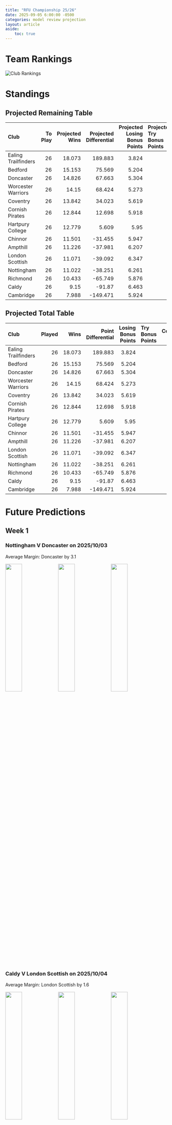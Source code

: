 ```yaml
---  
title: "RFU Championship 25/26"  
date: 2025-09-05 6:00:00 -0500  
categories: model review projection  
layout: article  
aside:  
    toc: true  
---
```

# Team Rankings


![Club Rankings](plots/rankings_RFU_Championship_2526.png)
# Standings

## Projected Remaining Table


| Club                |   To Play |   Projected Wins |   Projected Differential |   Projected Losing Bonus Points | Projected Try Bonus Points   |   Projected Competition Points |
|:--------------------|----------:|-----------------:|-------------------------:|--------------------------------:|:-----------------------------|-------------------------------:|
| Ealing Trailfinders |        26 |           18.073 |                  189.883 |                           3.824 |                              |                         77.92  |
| Bedford             |        26 |           15.153 |                   75.569 |                           5.204 |                              |                         68.216 |
| Doncaster           |        26 |           14.826 |                   67.663 |                           5.304 |                              |                         67.026 |
| Worcester Warriors  |        26 |           14.15  |                   68.424 |                           5.273 |                              |                         64.117 |
| Coventry            |        26 |           13.842 |                   34.023 |                           5.619 |                              |                         63.281 |
| Cornish Pirates     |        26 |           12.844 |                   12.698 |                           5.918 |                              |                         59.684 |
| Hartpury College    |        26 |           12.779 |                    5.609 |                           5.95  |                              |                         59.444 |
| Chinnor             |        26 |           11.501 |                  -31.455 |                           5.947 |                              |                         54.243 |
| Ampthill            |        26 |           11.226 |                  -37.981 |                           6.207 |                              |                         53.477 |
| London Scottish     |        26 |           11.071 |                  -39.092 |                           6.347 |                              |                         52.997 |
| Nottingham          |        26 |           11.022 |                  -38.251 |                           6.261 |                              |                         52.685 |
| Richmond            |        26 |           10.433 |                  -65.749 |                           5.876 |                              |                         49.902 |
| Caldy               |        26 |            9.15  |                  -91.87  |                           6.463 |                              |                         45.245 |
| Cambridge           |        26 |            7.988 |                 -149.471 |                           5.924 |                              |                         39.88  |



## Projected Total Table


| Club                |   Played |   Wins |   Point Differential |   Losing Bonus Points | Try Bonus Points   |   Competition Points |
|:--------------------|---------:|-------:|---------------------:|----------------------:|:-------------------|---------------------:|
| Ealing Trailfinders |       26 | 18.073 |              189.883 |                 3.824 |                    |               77.92  |
| Bedford             |       26 | 15.153 |               75.569 |                 5.204 |                    |               68.216 |
| Doncaster           |       26 | 14.826 |               67.663 |                 5.304 |                    |               67.026 |
| Worcester Warriors  |       26 | 14.15  |               68.424 |                 5.273 |                    |               64.117 |
| Coventry            |       26 | 13.842 |               34.023 |                 5.619 |                    |               63.281 |
| Cornish Pirates     |       26 | 12.844 |               12.698 |                 5.918 |                    |               59.684 |
| Hartpury College    |       26 | 12.779 |                5.609 |                 5.95  |                    |               59.444 |
| Chinnor             |       26 | 11.501 |              -31.455 |                 5.947 |                    |               54.243 |
| Ampthill            |       26 | 11.226 |              -37.981 |                 6.207 |                    |               53.477 |
| London Scottish     |       26 | 11.071 |              -39.092 |                 6.347 |                    |               52.997 |
| Nottingham          |       26 | 11.022 |              -38.251 |                 6.261 |                    |               52.685 |
| Richmond            |       26 | 10.433 |              -65.749 |                 5.876 |                    |               49.902 |
| Caldy               |       26 |  9.15  |              -91.87  |                 6.463 |                    |               45.245 |
| Cambridge           |       26 |  7.988 |             -149.471 |                 5.924 |                    |               39.88  |



# Future Predictions

## Week 1

### Nottingham V Doncaster on 2025/10/03


Average Margin: Doncaster by 3.1

<p float="left">
<img src="plots\2025-10-03-Nottingham_V_Doncaster_performances.png" width="32%" />
<img src="plots\2025-10-03-Nottingham_V_Doncaster_resultbar.png" width="32%" />
<img src="plots\2025-10-03-Nottingham_V_Doncaster_spreads.png" width="32%" />
</p>

### Caldy V London Scottish on 2025/10/04


Average Margin: London Scottish by 1.6

<p float="left">
<img src="plots\2025-10-04-Caldy_V_LondonScottish_performances.png" width="32%" />
<img src="plots\2025-10-04-Caldy_V_LondonScottish_resultbar.png" width="32%" />
<img src="plots\2025-10-04-Caldy_V_LondonScottish_spreads.png" width="32%" />
</p>

### Cambridge V Ampthill on 2025/10/04


Average Margin: Ampthill by 6.1

<p float="left">
<img src="plots\2025-10-04-Cambridge_V_Ampthill_performances.png" width="32%" />
<img src="plots\2025-10-04-Cambridge_V_Ampthill_resultbar.png" width="32%" />
<img src="plots\2025-10-04-Cambridge_V_Ampthill_spreads.png" width="32%" />
</p>

### Bedford V Ealing Trailfinders on 2025/10/04


Average Margin: Ealing Trailfinders by 3.1

<p float="left">
<img src="plots\2025-10-04-Bedford_V_EalingTrailfinders_performances.png" width="32%" />
<img src="plots\2025-10-04-Bedford_V_EalingTrailfinders_resultbar.png" width="32%" />
<img src="plots\2025-10-04-Bedford_V_EalingTrailfinders_spreads.png" width="32%" />
</p>

### Worcester Warriors V Coventry on 2025/10/04


Average Margin: Worcester Warriors by 9.2

<p float="left">
<img src="plots\2025-10-04-WorcesterWarriors_V_Coventry_performances.png" width="32%" />
<img src="plots\2025-10-04-WorcesterWarriors_V_Coventry_resultbar.png" width="32%" />
<img src="plots\2025-10-04-WorcesterWarriors_V_Coventry_spreads.png" width="32%" />
</p>

### Cornish Pirates V Hartpury College on 2025/10/04


Average Margin: Cornish Pirates by 3.2

<p float="left">
<img src="plots\2025-10-04-CornishPirates_V_HartpuryCollege_performances.png" width="32%" />
<img src="plots\2025-10-04-CornishPirates_V_HartpuryCollege_resultbar.png" width="32%" />
<img src="plots\2025-10-04-CornishPirates_V_HartpuryCollege_spreads.png" width="32%" />
</p>

### Richmond V Chinnor on 2025/10/04


Average Margin: Chinnor by 0.8

<p float="left">
<img src="plots\2025-10-04-Richmond_V_Chinnor_performances.png" width="32%" />
<img src="plots\2025-10-04-Richmond_V_Chinnor_resultbar.png" width="32%" />
<img src="plots\2025-10-04-Richmond_V_Chinnor_spreads.png" width="32%" />
</p>

## Week 2

### London Scottish V Nottingham on 2025/10/10


Average Margin: London Scottish by 2.3

<p float="left">
<img src="plots\2025-10-10-LondonScottish_V_Nottingham_performances.png" width="32%" />
<img src="plots\2025-10-10-LondonScottish_V_Nottingham_resultbar.png" width="32%" />
<img src="plots\2025-10-10-LondonScottish_V_Nottingham_spreads.png" width="32%" />
</p>

### Coventry V Bedford on 2025/10/11


Average Margin: Bedford by 0.1

<p float="left">
<img src="plots\2025-10-11-Coventry_V_Bedford_performances.png" width="32%" />
<img src="plots\2025-10-11-Coventry_V_Bedford_resultbar.png" width="32%" />
<img src="plots\2025-10-11-Coventry_V_Bedford_spreads.png" width="32%" />
</p>

### Caldy V Richmond on 2025/10/11


Average Margin: Caldy by 2.4

<p float="left">
<img src="plots\2025-10-11-Caldy_V_Richmond_performances.png" width="32%" />
<img src="plots\2025-10-11-Caldy_V_Richmond_resultbar.png" width="32%" />
<img src="plots\2025-10-11-Caldy_V_Richmond_spreads.png" width="32%" />
</p>

### Hartpury College V Worcester Warriors on 2025/10/11


Average Margin: Worcester Warriors by 4.8

<p float="left">
<img src="plots\2025-10-11-HartpuryCollege_V_WorcesterWarriors_performances.png" width="32%" />
<img src="plots\2025-10-11-HartpuryCollege_V_WorcesterWarriors_resultbar.png" width="32%" />
<img src="plots\2025-10-11-HartpuryCollege_V_WorcesterWarriors_spreads.png" width="32%" />
</p>

### Doncaster V Cambridge on 2025/10/11


Average Margin: Doncaster by 15.8

<p float="left">
<img src="plots\2025-10-11-Doncaster_V_Cambridge_performances.png" width="32%" />
<img src="plots\2025-10-11-Doncaster_V_Cambridge_resultbar.png" width="32%" />
<img src="plots\2025-10-11-Doncaster_V_Cambridge_spreads.png" width="32%" />
</p>

### Ealing Trailfinders V Chinnor on 2025/10/11


Average Margin: Ealing Trailfinders by 15.3

<p float="left">
<img src="plots\2025-10-11-EalingTrailfinders_V_Chinnor_performances.png" width="32%" />
<img src="plots\2025-10-11-EalingTrailfinders_V_Chinnor_resultbar.png" width="32%" />
<img src="plots\2025-10-11-EalingTrailfinders_V_Chinnor_spreads.png" width="32%" />
</p>

### Ampthill V Cornish Pirates on 2025/10/11


Average Margin: Cornish Pirates by 0.2

<p float="left">
<img src="plots\2025-10-11-Ampthill_V_CornishPirates_performances.png" width="32%" />
<img src="plots\2025-10-11-Ampthill_V_CornishPirates_resultbar.png" width="32%" />
<img src="plots\2025-10-11-Ampthill_V_CornishPirates_spreads.png" width="32%" />
</p>

## Week 3

### Nottingham V Caldy on 2025/10/17


Average Margin: Nottingham by 4.9

<p float="left">
<img src="plots\2025-10-17-Nottingham_V_Caldy_performances.png" width="32%" />
<img src="plots\2025-10-17-Nottingham_V_Caldy_resultbar.png" width="32%" />
<img src="plots\2025-10-17-Nottingham_V_Caldy_spreads.png" width="32%" />
</p>

### Richmond V Ealing Trailfinders on 2025/10/17


Average Margin: Ealing Trailfinders by 12.7

<p float="left">
<img src="plots\2025-10-17-Richmond_V_EalingTrailfinders_performances.png" width="32%" />
<img src="plots\2025-10-17-Richmond_V_EalingTrailfinders_resultbar.png" width="32%" />
<img src="plots\2025-10-17-Richmond_V_EalingTrailfinders_spreads.png" width="32%" />
</p>

### Bedford V Hartpury College on 2025/10/18


Average Margin: Bedford by 5.4

<p float="left">
<img src="plots\2025-10-18-Bedford_V_HartpuryCollege_performances.png" width="32%" />
<img src="plots\2025-10-18-Bedford_V_HartpuryCollege_resultbar.png" width="32%" />
<img src="plots\2025-10-18-Bedford_V_HartpuryCollege_spreads.png" width="32%" />
</p>

### Chinnor V Coventry on 2025/10/18


Average Margin: Coventry by 1.2

<p float="left">
<img src="plots\2025-10-18-Chinnor_V_Coventry_performances.png" width="32%" />
<img src="plots\2025-10-18-Chinnor_V_Coventry_resultbar.png" width="32%" />
<img src="plots\2025-10-18-Chinnor_V_Coventry_spreads.png" width="32%" />
</p>

### Worcester Warriors V Ampthill on 2025/10/18


Average Margin: Worcester Warriors by 11.4

<p float="left">
<img src="plots\2025-10-18-WorcesterWarriors_V_Ampthill_performances.png" width="32%" />
<img src="plots\2025-10-18-WorcesterWarriors_V_Ampthill_resultbar.png" width="32%" />
<img src="plots\2025-10-18-WorcesterWarriors_V_Ampthill_spreads.png" width="32%" />
</p>

### Cambridge V London Scottish on 2025/10/18


Average Margin: London Scottish by 6.3

<p float="left">
<img src="plots\2025-10-18-Cambridge_V_LondonScottish_performances.png" width="32%" />
<img src="plots\2025-10-18-Cambridge_V_LondonScottish_resultbar.png" width="32%" />
<img src="plots\2025-10-18-Cambridge_V_LondonScottish_spreads.png" width="32%" />
</p>

### Cornish Pirates V Doncaster on 2025/10/18


Average Margin: Doncaster by 0.8

<p float="left">
<img src="plots\2025-10-18-CornishPirates_V_Doncaster_performances.png" width="32%" />
<img src="plots\2025-10-18-CornishPirates_V_Doncaster_resultbar.png" width="32%" />
<img src="plots\2025-10-18-CornishPirates_V_Doncaster_spreads.png" width="32%" />
</p>

## Week 4

### Nottingham V Richmond on 2025/10/24


Average Margin: Nottingham by 6.3

<p float="left">
<img src="plots\2025-10-24-Nottingham_V_Richmond_performances.png" width="32%" />
<img src="plots\2025-10-24-Nottingham_V_Richmond_resultbar.png" width="32%" />
<img src="plots\2025-10-24-Nottingham_V_Richmond_spreads.png" width="32%" />
</p>

### London Scottish V Cornish Pirates on 2025/10/25


Average Margin: Cornish Pirates by 0.3

<p float="left">
<img src="plots\2025-10-25-LondonScottish_V_CornishPirates_performances.png" width="32%" />
<img src="plots\2025-10-25-LondonScottish_V_CornishPirates_resultbar.png" width="32%" />
<img src="plots\2025-10-25-LondonScottish_V_CornishPirates_spreads.png" width="32%" />
</p>

### Ampthill V Bedford on 2025/10/25


Average Margin: Bedford by 4.1

<p float="left">
<img src="plots\2025-10-25-Ampthill_V_Bedford_performances.png" width="32%" />
<img src="plots\2025-10-25-Ampthill_V_Bedford_resultbar.png" width="32%" />
<img src="plots\2025-10-25-Ampthill_V_Bedford_spreads.png" width="32%" />
</p>

### Coventry V Ealing Trailfinders on 2025/10/25


Average Margin: Ealing Trailfinders by 5.3

<p float="left">
<img src="plots\2025-10-25-Coventry_V_EalingTrailfinders_performances.png" width="32%" />
<img src="plots\2025-10-25-Coventry_V_EalingTrailfinders_resultbar.png" width="32%" />
<img src="plots\2025-10-25-Coventry_V_EalingTrailfinders_spreads.png" width="32%" />
</p>

### Hartpury College V Chinnor on 2025/10/25


Average Margin: Hartpury College by 5.8

<p float="left">
<img src="plots\2025-10-25-HartpuryCollege_V_Chinnor_performances.png" width="32%" />
<img src="plots\2025-10-25-HartpuryCollege_V_Chinnor_resultbar.png" width="32%" />
<img src="plots\2025-10-25-HartpuryCollege_V_Chinnor_spreads.png" width="32%" />
</p>

### Caldy V Cambridge on 2025/10/25


Average Margin: Caldy by 6.9

<p float="left">
<img src="plots\2025-10-25-Caldy_V_Cambridge_performances.png" width="32%" />
<img src="plots\2025-10-25-Caldy_V_Cambridge_resultbar.png" width="32%" />
<img src="plots\2025-10-25-Caldy_V_Cambridge_spreads.png" width="32%" />
</p>

### Doncaster V Worcester Warriors on 2025/10/25


Average Margin: Worcester Warriors by 1.4

<p float="left">
<img src="plots\2025-10-25-Doncaster_V_WorcesterWarriors_performances.png" width="32%" />
<img src="plots\2025-10-25-Doncaster_V_WorcesterWarriors_resultbar.png" width="32%" />
<img src="plots\2025-10-25-Doncaster_V_WorcesterWarriors_spreads.png" width="32%" />
</p>

## Week 5

### Bedford V Doncaster on 2025/10/31


Average Margin: Bedford by 2.7

<p float="left">
<img src="plots\2025-10-31-Bedford_V_Doncaster_performances.png" width="32%" />
<img src="plots\2025-10-31-Bedford_V_Doncaster_resultbar.png" width="32%" />
<img src="plots\2025-10-31-Bedford_V_Doncaster_spreads.png" width="32%" />
</p>

### Worcester Warriors V London Scottish on 2025/10/31


Average Margin: Worcester Warriors by 11.4

<p float="left">
<img src="plots\2025-10-31-WorcesterWarriors_V_LondonScottish_performances.png" width="32%" />
<img src="plots\2025-10-31-WorcesterWarriors_V_LondonScottish_resultbar.png" width="32%" />
<img src="plots\2025-10-31-WorcesterWarriors_V_LondonScottish_spreads.png" width="32%" />
</p>

### Cambridge V Nottingham on 2025/11/01


Average Margin: Nottingham by 3.7

<p float="left">
<img src="plots\2025-11-01-Cambridge_V_Nottingham_performances.png" width="32%" />
<img src="plots\2025-11-01-Cambridge_V_Nottingham_resultbar.png" width="32%" />
<img src="plots\2025-11-01-Cambridge_V_Nottingham_spreads.png" width="32%" />
</p>

### Ealing Trailfinders V Hartpury College on 2025/11/01


Average Margin: Ealing Trailfinders by 10.5

<p float="left">
<img src="plots\2025-11-01-EalingTrailfinders_V_HartpuryCollege_performances.png" width="32%" />
<img src="plots\2025-11-01-EalingTrailfinders_V_HartpuryCollege_resultbar.png" width="32%" />
<img src="plots\2025-11-01-EalingTrailfinders_V_HartpuryCollege_spreads.png" width="32%" />
</p>

### Cornish Pirates V Caldy on 2025/11/01


Average Margin: Cornish Pirates by 7.2

<p float="left">
<img src="plots\2025-11-01-CornishPirates_V_Caldy_performances.png" width="32%" />
<img src="plots\2025-11-01-CornishPirates_V_Caldy_resultbar.png" width="32%" />
<img src="plots\2025-11-01-CornishPirates_V_Caldy_spreads.png" width="32%" />
</p>

### Chinnor V Ampthill on 2025/11/01


Average Margin: Chinnor by 2.6

<p float="left">
<img src="plots\2025-11-01-Chinnor_V_Ampthill_performances.png" width="32%" />
<img src="plots\2025-11-01-Chinnor_V_Ampthill_resultbar.png" width="32%" />
<img src="plots\2025-11-01-Chinnor_V_Ampthill_spreads.png" width="32%" />
</p>

### Richmond V Coventry on 2025/11/01


Average Margin: Coventry by 4.0

<p float="left">
<img src="plots\2025-11-01-Richmond_V_Coventry_performances.png" width="32%" />
<img src="plots\2025-11-01-Richmond_V_Coventry_resultbar.png" width="32%" />
<img src="plots\2025-11-01-Richmond_V_Coventry_spreads.png" width="32%" />
</p>

## Week 6

### Nottingham V Cornish Pirates on 2025/11/07


Average Margin: Cornish Pirates by 0.0

<p float="left">
<img src="plots\2025-11-07-Nottingham_V_CornishPirates_performances.png" width="32%" />
<img src="plots\2025-11-07-Nottingham_V_CornishPirates_resultbar.png" width="32%" />
<img src="plots\2025-11-07-Nottingham_V_CornishPirates_spreads.png" width="32%" />
</p>

### London Scottish V Bedford on 2025/11/07


Average Margin: Bedford by 3.7

<p float="left">
<img src="plots\2025-11-07-LondonScottish_V_Bedford_performances.png" width="32%" />
<img src="plots\2025-11-07-LondonScottish_V_Bedford_resultbar.png" width="32%" />
<img src="plots\2025-11-07-LondonScottish_V_Bedford_spreads.png" width="32%" />
</p>

### Doncaster V Chinnor on 2025/11/07


Average Margin: Doncaster by 6.9

<p float="left">
<img src="plots\2025-11-07-Doncaster_V_Chinnor_performances.png" width="32%" />
<img src="plots\2025-11-07-Doncaster_V_Chinnor_resultbar.png" width="32%" />
<img src="plots\2025-11-07-Doncaster_V_Chinnor_spreads.png" width="32%" />
</p>

### Hartpury College V Coventry on 2025/11/08


Average Margin: Hartpury College by 0.9

<p float="left">
<img src="plots\2025-11-08-HartpuryCollege_V_Coventry_performances.png" width="32%" />
<img src="plots\2025-11-08-HartpuryCollege_V_Coventry_resultbar.png" width="32%" />
<img src="plots\2025-11-08-HartpuryCollege_V_Coventry_spreads.png" width="32%" />
</p>

### Cambridge V Richmond on 2025/11/08


Average Margin: Richmond by 2.1

<p float="left">
<img src="plots\2025-11-08-Cambridge_V_Richmond_performances.png" width="32%" />
<img src="plots\2025-11-08-Cambridge_V_Richmond_resultbar.png" width="32%" />
<img src="plots\2025-11-08-Cambridge_V_Richmond_spreads.png" width="32%" />
</p>

### Ampthill V Ealing Trailfinders on 2025/11/08


Average Margin: Ealing Trailfinders by 8.0

<p float="left">
<img src="plots\2025-11-08-Ampthill_V_EalingTrailfinders_performances.png" width="32%" />
<img src="plots\2025-11-08-Ampthill_V_EalingTrailfinders_resultbar.png" width="32%" />
<img src="plots\2025-11-08-Ampthill_V_EalingTrailfinders_spreads.png" width="32%" />
</p>

### Caldy V Worcester Warriors on 2025/11/08


Average Margin: Worcester Warriors by 6.5

<p float="left">
<img src="plots\2025-11-08-Caldy_V_WorcesterWarriors_performances.png" width="32%" />
<img src="plots\2025-11-08-Caldy_V_WorcesterWarriors_resultbar.png" width="32%" />
<img src="plots\2025-11-08-Caldy_V_WorcesterWarriors_spreads.png" width="32%" />
</p>

## Week 7

### Chinnor V London Scottish on 2025/11/14


Average Margin: Chinnor by 2.6

<p float="left">
<img src="plots\2025-11-14-Chinnor_V_LondonScottish_performances.png" width="32%" />
<img src="plots\2025-11-14-Chinnor_V_LondonScottish_resultbar.png" width="32%" />
<img src="plots\2025-11-14-Chinnor_V_LondonScottish_spreads.png" width="32%" />
</p>

### Richmond V Hartpury College on 2025/11/14


Average Margin: Hartpury College by 1.7

<p float="left">
<img src="plots\2025-11-14-Richmond_V_HartpuryCollege_performances.png" width="32%" />
<img src="plots\2025-11-14-Richmond_V_HartpuryCollege_resultbar.png" width="32%" />
<img src="plots\2025-11-14-Richmond_V_HartpuryCollege_spreads.png" width="32%" />
</p>

### Bedford V Caldy on 2025/11/14


Average Margin: Bedford by 9.7

<p float="left">
<img src="plots\2025-11-14-Bedford_V_Caldy_performances.png" width="32%" />
<img src="plots\2025-11-14-Bedford_V_Caldy_resultbar.png" width="32%" />
<img src="plots\2025-11-14-Bedford_V_Caldy_spreads.png" width="32%" />
</p>

### Worcester Warriors V Nottingham on 2025/11/15


Average Margin: Worcester Warriors by 7.7

<p float="left">
<img src="plots\2025-11-15-WorcesterWarriors_V_Nottingham_performances.png" width="32%" />
<img src="plots\2025-11-15-WorcesterWarriors_V_Nottingham_resultbar.png" width="32%" />
<img src="plots\2025-11-15-WorcesterWarriors_V_Nottingham_spreads.png" width="32%" />
</p>

### Cornish Pirates V Cambridge on 2025/11/15


Average Margin: Cornish Pirates by 10.0

<p float="left">
<img src="plots\2025-11-15-CornishPirates_V_Cambridge_performances.png" width="32%" />
<img src="plots\2025-11-15-CornishPirates_V_Cambridge_resultbar.png" width="32%" />
<img src="plots\2025-11-15-CornishPirates_V_Cambridge_spreads.png" width="32%" />
</p>

### Coventry V Ampthill on 2025/11/15


Average Margin: Coventry by 6.1

<p float="left">
<img src="plots\2025-11-15-Coventry_V_Ampthill_performances.png" width="32%" />
<img src="plots\2025-11-15-Coventry_V_Ampthill_resultbar.png" width="32%" />
<img src="plots\2025-11-15-Coventry_V_Ampthill_spreads.png" width="32%" />
</p>

### Ealing Trailfinders V Doncaster on 2025/11/16


Average Margin: Ealing Trailfinders by 7.6

<p float="left">
<img src="plots\2025-11-16-EalingTrailfinders_V_Doncaster_performances.png" width="32%" />
<img src="plots\2025-11-16-EalingTrailfinders_V_Doncaster_resultbar.png" width="32%" />
<img src="plots\2025-11-16-EalingTrailfinders_V_Doncaster_spreads.png" width="32%" />
</p>

## Week 8

### Nottingham V Bedford on 2025/11/28


Average Margin: Bedford by 3.3

<p float="left">
<img src="plots\2025-11-28-Nottingham_V_Bedford_performances.png" width="32%" />
<img src="plots\2025-11-28-Nottingham_V_Bedford_resultbar.png" width="32%" />
<img src="plots\2025-11-28-Nottingham_V_Bedford_spreads.png" width="32%" />
</p>

### Cambridge V Worcester Warriors on 2025/11/29


Average Margin: Worcester Warriors by 8.5

<p float="left">
<img src="plots\2025-11-29-Cambridge_V_WorcesterWarriors_performances.png" width="32%" />
<img src="plots\2025-11-29-Cambridge_V_WorcesterWarriors_resultbar.png" width="32%" />
<img src="plots\2025-11-29-Cambridge_V_WorcesterWarriors_spreads.png" width="32%" />
</p>

### Cornish Pirates V Richmond on 2025/11/29


Average Margin: Cornish Pirates by 5.9

<p float="left">
<img src="plots\2025-11-29-CornishPirates_V_Richmond_performances.png" width="32%" />
<img src="plots\2025-11-29-CornishPirates_V_Richmond_resultbar.png" width="32%" />
<img src="plots\2025-11-29-CornishPirates_V_Richmond_spreads.png" width="32%" />
</p>

### Doncaster V Coventry on 2025/11/29


Average Margin: Doncaster by 3.9

<p float="left">
<img src="plots\2025-11-29-Doncaster_V_Coventry_performances.png" width="32%" />
<img src="plots\2025-11-29-Doncaster_V_Coventry_resultbar.png" width="32%" />
<img src="plots\2025-11-29-Doncaster_V_Coventry_spreads.png" width="32%" />
</p>

### Caldy V Chinnor on 2025/11/29


Average Margin: Chinnor by 2.1

<p float="left">
<img src="plots\2025-11-29-Caldy_V_Chinnor_performances.png" width="32%" />
<img src="plots\2025-11-29-Caldy_V_Chinnor_resultbar.png" width="32%" />
<img src="plots\2025-11-29-Caldy_V_Chinnor_spreads.png" width="32%" />
</p>

### Ampthill V Hartpury College on 2025/11/29


Average Margin: Hartpury College by 0.1

<p float="left">
<img src="plots\2025-11-29-Ampthill_V_HartpuryCollege_performances.png" width="32%" />
<img src="plots\2025-11-29-Ampthill_V_HartpuryCollege_resultbar.png" width="32%" />
<img src="plots\2025-11-29-Ampthill_V_HartpuryCollege_spreads.png" width="32%" />
</p>

### London Scottish V Ealing Trailfinders on 2025/11/29


Average Margin: Ealing Trailfinders by 8.3

<p float="left">
<img src="plots\2025-11-29-LondonScottish_V_EalingTrailfinders_performances.png" width="32%" />
<img src="plots\2025-11-29-LondonScottish_V_EalingTrailfinders_resultbar.png" width="32%" />
<img src="plots\2025-11-29-LondonScottish_V_EalingTrailfinders_spreads.png" width="32%" />
</p>

## Week 9

### Chinnor V Nottingham on 2025/12/05


Average Margin: Chinnor by 3.4

<p float="left">
<img src="plots\2025-12-05-Chinnor_V_Nottingham_performances.png" width="32%" />
<img src="plots\2025-12-05-Chinnor_V_Nottingham_resultbar.png" width="32%" />
<img src="plots\2025-12-05-Chinnor_V_Nottingham_spreads.png" width="32%" />
</p>

### Bedford V Cambridge on 2025/12/06


Average Margin: Bedford by 11.3

<p float="left">
<img src="plots\2025-12-06-Bedford_V_Cambridge_performances.png" width="32%" />
<img src="plots\2025-12-06-Bedford_V_Cambridge_resultbar.png" width="32%" />
<img src="plots\2025-12-06-Bedford_V_Cambridge_spreads.png" width="32%" />
</p>

### Coventry V London Scottish on 2025/12/06


Average Margin: Coventry by 4.8

<p float="left">
<img src="plots\2025-12-06-Coventry_V_LondonScottish_performances.png" width="32%" />
<img src="plots\2025-12-06-Coventry_V_LondonScottish_resultbar.png" width="32%" />
<img src="plots\2025-12-06-Coventry_V_LondonScottish_spreads.png" width="32%" />
</p>

### Richmond V Ampthill on 2025/12/06


Average Margin: Richmond by 0.6

<p float="left">
<img src="plots\2025-12-06-Richmond_V_Ampthill_performances.png" width="32%" />
<img src="plots\2025-12-06-Richmond_V_Ampthill_resultbar.png" width="32%" />
<img src="plots\2025-12-06-Richmond_V_Ampthill_spreads.png" width="32%" />
</p>

### Ealing Trailfinders V Caldy on 2025/12/06


Average Margin: Ealing Trailfinders by 12.6

<p float="left">
<img src="plots\2025-12-06-EalingTrailfinders_V_Caldy_performances.png" width="32%" />
<img src="plots\2025-12-06-EalingTrailfinders_V_Caldy_resultbar.png" width="32%" />
<img src="plots\2025-12-06-EalingTrailfinders_V_Caldy_spreads.png" width="32%" />
</p>

### Worcester Warriors V Cornish Pirates on 2025/12/06


Average Margin: Worcester Warriors by 4.0

<p float="left">
<img src="plots\2025-12-06-WorcesterWarriors_V_CornishPirates_performances.png" width="32%" />
<img src="plots\2025-12-06-WorcesterWarriors_V_CornishPirates_resultbar.png" width="32%" />
<img src="plots\2025-12-06-WorcesterWarriors_V_CornishPirates_spreads.png" width="32%" />
</p>

### Hartpury College V Doncaster on 2025/12/06


Average Margin: Hartpury College by 0.2

<p float="left">
<img src="plots\2025-12-06-HartpuryCollege_V_Doncaster_performances.png" width="32%" />
<img src="plots\2025-12-06-HartpuryCollege_V_Doncaster_resultbar.png" width="32%" />
<img src="plots\2025-12-06-HartpuryCollege_V_Doncaster_spreads.png" width="32%" />
</p>

## Week 10

### Cornish Pirates V Bedford on 2025/12/12


Average Margin: Bedford by 0.7

<p float="left">
<img src="plots\2025-12-12-CornishPirates_V_Bedford_performances.png" width="32%" />
<img src="plots\2025-12-12-CornishPirates_V_Bedford_resultbar.png" width="32%" />
<img src="plots\2025-12-12-CornishPirates_V_Bedford_spreads.png" width="32%" />
</p>

### Nottingham V Ealing Trailfinders on 2025/12/12


Average Margin: Ealing Trailfinders by 6.0

<p float="left">
<img src="plots\2025-12-12-Nottingham_V_EalingTrailfinders_performances.png" width="32%" />
<img src="plots\2025-12-12-Nottingham_V_EalingTrailfinders_resultbar.png" width="32%" />
<img src="plots\2025-12-12-Nottingham_V_EalingTrailfinders_spreads.png" width="32%" />
</p>

### Doncaster V Ampthill on 2025/12/13


Average Margin: Doncaster by 6.6

<p float="left">
<img src="plots\2025-12-13-Doncaster_V_Ampthill_performances.png" width="32%" />
<img src="plots\2025-12-13-Doncaster_V_Ampthill_resultbar.png" width="32%" />
<img src="plots\2025-12-13-Doncaster_V_Ampthill_spreads.png" width="32%" />
</p>

### London Scottish V Hartpury College on 2025/12/13


Average Margin: Hartpury College by 0.9

<p float="left">
<img src="plots\2025-12-13-LondonScottish_V_HartpuryCollege_performances.png" width="32%" />
<img src="plots\2025-12-13-LondonScottish_V_HartpuryCollege_resultbar.png" width="32%" />
<img src="plots\2025-12-13-LondonScottish_V_HartpuryCollege_spreads.png" width="32%" />
</p>

### Worcester Warriors V Richmond on 2025/12/13


Average Margin: Worcester Warriors by 5.8

<p float="left">
<img src="plots\2025-12-13-WorcesterWarriors_V_Richmond_performances.png" width="32%" />
<img src="plots\2025-12-13-WorcesterWarriors_V_Richmond_resultbar.png" width="32%" />
<img src="plots\2025-12-13-WorcesterWarriors_V_Richmond_spreads.png" width="32%" />
</p>

### Cambridge V Chinnor on 2025/12/13


Average Margin: Chinnor by 2.2

<p float="left">
<img src="plots\2025-12-13-Cambridge_V_Chinnor_performances.png" width="32%" />
<img src="plots\2025-12-13-Cambridge_V_Chinnor_resultbar.png" width="32%" />
<img src="plots\2025-12-13-Cambridge_V_Chinnor_spreads.png" width="32%" />
</p>

### Caldy V Coventry on 2025/12/13


Average Margin: Coventry by 3.9

<p float="left">
<img src="plots\2025-12-13-Caldy_V_Coventry_performances.png" width="32%" />
<img src="plots\2025-12-13-Caldy_V_Coventry_resultbar.png" width="32%" />
<img src="plots\2025-12-13-Caldy_V_Coventry_spreads.png" width="32%" />
</p>

## Week 11

### Richmond V Doncaster on 2025/12/19


Average Margin: Doncaster by 3.2

<p float="left">
<img src="plots\2025-12-19-Richmond_V_Doncaster_performances.png" width="32%" />
<img src="plots\2025-12-19-Richmond_V_Doncaster_resultbar.png" width="32%" />
<img src="plots\2025-12-19-Richmond_V_Doncaster_spreads.png" width="32%" />
</p>

### Ealing Trailfinders V Cambridge on 2025/12/20


Average Margin: Ealing Trailfinders by 15.8

<p float="left">
<img src="plots\2025-12-20-EalingTrailfinders_V_Cambridge_performances.png" width="32%" />
<img src="plots\2025-12-20-EalingTrailfinders_V_Cambridge_resultbar.png" width="32%" />
<img src="plots\2025-12-20-EalingTrailfinders_V_Cambridge_spreads.png" width="32%" />
</p>

### Hartpury College V Caldy on 2025/12/20


Average Margin: Hartpury College by 7.0

<p float="left">
<img src="plots\2025-12-20-HartpuryCollege_V_Caldy_performances.png" width="32%" />
<img src="plots\2025-12-20-HartpuryCollege_V_Caldy_resultbar.png" width="32%" />
<img src="plots\2025-12-20-HartpuryCollege_V_Caldy_spreads.png" width="32%" />
</p>

### Chinnor V Cornish Pirates on 2025/12/20


Average Margin: Chinnor by 2.0

<p float="left">
<img src="plots\2025-12-20-Chinnor_V_CornishPirates_performances.png" width="32%" />
<img src="plots\2025-12-20-Chinnor_V_CornishPirates_resultbar.png" width="32%" />
<img src="plots\2025-12-20-Chinnor_V_CornishPirates_spreads.png" width="32%" />
</p>

### Bedford V Worcester Warriors on 2025/12/20


Average Margin: Bedford by 4.4

<p float="left">
<img src="plots\2025-12-20-Bedford_V_WorcesterWarriors_performances.png" width="32%" />
<img src="plots\2025-12-20-Bedford_V_WorcesterWarriors_resultbar.png" width="32%" />
<img src="plots\2025-12-20-Bedford_V_WorcesterWarriors_spreads.png" width="32%" />
</p>

### Ampthill V London Scottish on 2025/12/20


Average Margin: Ampthill by 2.1

<p float="left">
<img src="plots\2025-12-20-Ampthill_V_LondonScottish_performances.png" width="32%" />
<img src="plots\2025-12-20-Ampthill_V_LondonScottish_resultbar.png" width="32%" />
<img src="plots\2025-12-20-Ampthill_V_LondonScottish_spreads.png" width="32%" />
</p>

### Coventry V Nottingham on 2025/12/20


Average Margin: Coventry by 6.5

<p float="left">
<img src="plots\2025-12-20-Coventry_V_Nottingham_performances.png" width="32%" />
<img src="plots\2025-12-20-Coventry_V_Nottingham_resultbar.png" width="32%" />
<img src="plots\2025-12-20-Coventry_V_Nottingham_spreads.png" width="32%" />
</p>

## Week 12

### Bedford V Richmond on 2025/12/26


Average Margin: Bedford by 7.1

<p float="left">
<img src="plots\2025-12-26-Bedford_V_Richmond_performances.png" width="32%" />
<img src="plots\2025-12-26-Bedford_V_Richmond_resultbar.png" width="32%" />
<img src="plots\2025-12-26-Bedford_V_Richmond_spreads.png" width="32%" />
</p>

### Nottingham V Hartpury College on 2025/12/26


Average Margin: Hartpury College by 0.2

<p float="left">
<img src="plots\2025-12-26-Nottingham_V_HartpuryCollege_performances.png" width="32%" />
<img src="plots\2025-12-26-Nottingham_V_HartpuryCollege_resultbar.png" width="32%" />
<img src="plots\2025-12-26-Nottingham_V_HartpuryCollege_spreads.png" width="32%" />
</p>

### Cambridge V Coventry on 2025/12/26


Average Margin: Coventry by 5.9

<p float="left">
<img src="plots\2025-12-26-Cambridge_V_Coventry_performances.png" width="32%" />
<img src="plots\2025-12-26-Cambridge_V_Coventry_resultbar.png" width="32%" />
<img src="plots\2025-12-26-Cambridge_V_Coventry_spreads.png" width="32%" />
</p>

### Worcester Warriors V Chinnor on 2025/12/26


Average Margin: Worcester Warriors by 5.3

<p float="left">
<img src="plots\2025-12-26-WorcesterWarriors_V_Chinnor_performances.png" width="32%" />
<img src="plots\2025-12-26-WorcesterWarriors_V_Chinnor_resultbar.png" width="32%" />
<img src="plots\2025-12-26-WorcesterWarriors_V_Chinnor_spreads.png" width="32%" />
</p>

### London Scottish V Doncaster on 2025/12/26


Average Margin: Doncaster by 2.1

<p float="left">
<img src="plots\2025-12-26-LondonScottish_V_Doncaster_performances.png" width="32%" />
<img src="plots\2025-12-26-LondonScottish_V_Doncaster_resultbar.png" width="32%" />
<img src="plots\2025-12-26-LondonScottish_V_Doncaster_spreads.png" width="32%" />
</p>

### Cornish Pirates V Ealing Trailfinders on 2025/12/26


Average Margin: Ealing Trailfinders by 5.6

<p float="left">
<img src="plots\2025-12-26-CornishPirates_V_EalingTrailfinders_performances.png" width="32%" />
<img src="plots\2025-12-26-CornishPirates_V_EalingTrailfinders_resultbar.png" width="32%" />
<img src="plots\2025-12-26-CornishPirates_V_EalingTrailfinders_spreads.png" width="32%" />
</p>

### Caldy V Ampthill on 2025/12/26


Average Margin: Ampthill by 1.4

<p float="left">
<img src="plots\2025-12-26-Caldy_V_Ampthill_performances.png" width="32%" />
<img src="plots\2025-12-26-Caldy_V_Ampthill_resultbar.png" width="32%" />
<img src="plots\2025-12-26-Caldy_V_Ampthill_spreads.png" width="32%" />
</p>

## Week 13

### Coventry V Cornish Pirates on 2026/01/01


Average Margin: Coventry by 4.5

<p float="left">
<img src="plots\2026-01-01-Coventry_V_CornishPirates_performances.png" width="32%" />
<img src="plots\2026-01-01-Coventry_V_CornishPirates_resultbar.png" width="32%" />
<img src="plots\2026-01-01-Coventry_V_CornishPirates_spreads.png" width="32%" />
</p>

### Ealing Trailfinders V Worcester Warriors on 2026/01/03


Average Margin: Ealing Trailfinders by 7.7

<p float="left">
<img src="plots\2026-01-03-EalingTrailfinders_V_WorcesterWarriors_performances.png" width="32%" />
<img src="plots\2026-01-03-EalingTrailfinders_V_WorcesterWarriors_resultbar.png" width="32%" />
<img src="plots\2026-01-03-EalingTrailfinders_V_WorcesterWarriors_spreads.png" width="32%" />
</p>

### Ampthill V Nottingham on 2026/01/03


Average Margin: Ampthill by 2.8

<p float="left">
<img src="plots\2026-01-03-Ampthill_V_Nottingham_performances.png" width="32%" />
<img src="plots\2026-01-03-Ampthill_V_Nottingham_resultbar.png" width="32%" />
<img src="plots\2026-01-03-Ampthill_V_Nottingham_spreads.png" width="32%" />
</p>

### Hartpury College V Cambridge on 2026/01/03


Average Margin: Hartpury College by 7.3

<p float="left">
<img src="plots\2026-01-03-HartpuryCollege_V_Cambridge_performances.png" width="32%" />
<img src="plots\2026-01-03-HartpuryCollege_V_Cambridge_resultbar.png" width="32%" />
<img src="plots\2026-01-03-HartpuryCollege_V_Cambridge_spreads.png" width="32%" />
</p>

### Doncaster V Caldy on 2026/01/03


Average Margin: Doncaster by 7.3

<p float="left">
<img src="plots\2026-01-03-Doncaster_V_Caldy_performances.png" width="32%" />
<img src="plots\2026-01-03-Doncaster_V_Caldy_resultbar.png" width="32%" />
<img src="plots\2026-01-03-Doncaster_V_Caldy_spreads.png" width="32%" />
</p>

### Richmond V London Scottish on 2026/01/03


Average Margin: Richmond by 1.5

<p float="left">
<img src="plots\2026-01-03-Richmond_V_LondonScottish_performances.png" width="32%" />
<img src="plots\2026-01-03-Richmond_V_LondonScottish_resultbar.png" width="32%" />
<img src="plots\2026-01-03-Richmond_V_LondonScottish_spreads.png" width="32%" />
</p>

### Chinnor V Bedford on 2026/01/03


Average Margin: Bedford by 1.2

<p float="left">
<img src="plots\2026-01-03-Chinnor_V_Bedford_performances.png" width="32%" />
<img src="plots\2026-01-03-Chinnor_V_Bedford_resultbar.png" width="32%" />
<img src="plots\2026-01-03-Chinnor_V_Bedford_spreads.png" width="32%" />
</p>

## Week 14

### Nottingham V London Scottish on 2026/01/24


Average Margin: Nottingham by 1.9

<p float="left">
<img src="plots\2026-01-24-Nottingham_V_LondonScottish_performances.png" width="32%" />
<img src="plots\2026-01-24-Nottingham_V_LondonScottish_resultbar.png" width="32%" />
<img src="plots\2026-01-24-Nottingham_V_LondonScottish_spreads.png" width="32%" />
</p>

### Chinnor V Ealing Trailfinders on 2026/01/24


Average Margin: Ealing Trailfinders by 4.2

<p float="left">
<img src="plots\2026-01-24-Chinnor_V_EalingTrailfinders_performances.png" width="32%" />
<img src="plots\2026-01-24-Chinnor_V_EalingTrailfinders_resultbar.png" width="32%" />
<img src="plots\2026-01-24-Chinnor_V_EalingTrailfinders_spreads.png" width="32%" />
</p>

### Richmond V Caldy on 2026/01/24


Average Margin: Richmond by 3.7

<p float="left">
<img src="plots\2026-01-24-Richmond_V_Caldy_performances.png" width="32%" />
<img src="plots\2026-01-24-Richmond_V_Caldy_resultbar.png" width="32%" />
<img src="plots\2026-01-24-Richmond_V_Caldy_spreads.png" width="32%" />
</p>

### Cornish Pirates V Ampthill on 2026/01/24


Average Margin: Cornish Pirates by 3.1

<p float="left">
<img src="plots\2026-01-24-CornishPirates_V_Ampthill_performances.png" width="32%" />
<img src="plots\2026-01-24-CornishPirates_V_Ampthill_resultbar.png" width="32%" />
<img src="plots\2026-01-24-CornishPirates_V_Ampthill_spreads.png" width="32%" />
</p>

### Cambridge V Doncaster on 2026/01/24


Average Margin: Doncaster by 4.9

<p float="left">
<img src="plots\2026-01-24-Cambridge_V_Doncaster_performances.png" width="32%" />
<img src="plots\2026-01-24-Cambridge_V_Doncaster_resultbar.png" width="32%" />
<img src="plots\2026-01-24-Cambridge_V_Doncaster_spreads.png" width="32%" />
</p>

### Worcester Warriors V Hartpury College on 2026/01/24


Average Margin: Worcester Warriors by 2.6

<p float="left">
<img src="plots\2026-01-24-WorcesterWarriors_V_HartpuryCollege_performances.png" width="32%" />
<img src="plots\2026-01-24-WorcesterWarriors_V_HartpuryCollege_resultbar.png" width="32%" />
<img src="plots\2026-01-24-WorcesterWarriors_V_HartpuryCollege_spreads.png" width="32%" />
</p>

### Bedford V Coventry on 2026/01/24


Average Margin: Bedford by 3.2

<p float="left">
<img src="plots\2026-01-24-Bedford_V_Coventry_performances.png" width="32%" />
<img src="plots\2026-01-24-Bedford_V_Coventry_resultbar.png" width="32%" />
<img src="plots\2026-01-24-Bedford_V_Coventry_spreads.png" width="32%" />
</p>

## Week 15

### Caldy V Nottingham on 2026/01/31


Average Margin: Nottingham by 0.5

<p float="left">
<img src="plots\2026-01-31-Caldy_V_Nottingham_performances.png" width="32%" />
<img src="plots\2026-01-31-Caldy_V_Nottingham_resultbar.png" width="32%" />
<img src="plots\2026-01-31-Caldy_V_Nottingham_spreads.png" width="32%" />
</p>

### Coventry V Chinnor on 2026/01/31


Average Margin: Coventry by 5.5

<p float="left">
<img src="plots\2026-01-31-Coventry_V_Chinnor_performances.png" width="32%" />
<img src="plots\2026-01-31-Coventry_V_Chinnor_resultbar.png" width="32%" />
<img src="plots\2026-01-31-Coventry_V_Chinnor_spreads.png" width="32%" />
</p>

### Doncaster V Cornish Pirates on 2026/01/31


Average Margin: Doncaster by 5.2

<p float="left">
<img src="plots\2026-01-31-Doncaster_V_CornishPirates_performances.png" width="32%" />
<img src="plots\2026-01-31-Doncaster_V_CornishPirates_resultbar.png" width="32%" />
<img src="plots\2026-01-31-Doncaster_V_CornishPirates_spreads.png" width="32%" />
</p>

### Ealing Trailfinders V Richmond on 2026/01/31


Average Margin: Ealing Trailfinders by 10.0

<p float="left">
<img src="plots\2026-01-31-EalingTrailfinders_V_Richmond_performances.png" width="32%" />
<img src="plots\2026-01-31-EalingTrailfinders_V_Richmond_resultbar.png" width="32%" />
<img src="plots\2026-01-31-EalingTrailfinders_V_Richmond_spreads.png" width="32%" />
</p>

### Hartpury College V Bedford on 2026/01/31


Average Margin: Hartpury College by 0.5

<p float="left">
<img src="plots\2026-01-31-HartpuryCollege_V_Bedford_performances.png" width="32%" />
<img src="plots\2026-01-31-HartpuryCollege_V_Bedford_resultbar.png" width="32%" />
<img src="plots\2026-01-31-HartpuryCollege_V_Bedford_spreads.png" width="32%" />
</p>

### Ampthill V Worcester Warriors on 2026/01/31


Average Margin: Ampthill by 0.9

<p float="left">
<img src="plots\2026-01-31-Ampthill_V_WorcesterWarriors_performances.png" width="32%" />
<img src="plots\2026-01-31-Ampthill_V_WorcesterWarriors_resultbar.png" width="32%" />
<img src="plots\2026-01-31-Ampthill_V_WorcesterWarriors_spreads.png" width="32%" />
</p>

### London Scottish V Cambridge on 2026/01/31


Average Margin: London Scottish by 5.6

<p float="left">
<img src="plots\2026-01-31-LondonScottish_V_Cambridge_performances.png" width="32%" />
<img src="plots\2026-01-31-LondonScottish_V_Cambridge_resultbar.png" width="32%" />
<img src="plots\2026-01-31-LondonScottish_V_Cambridge_spreads.png" width="32%" />
</p>

## Week 16

### Ealing Trailfinders V Coventry on 2026/02/07


Average Margin: Ealing Trailfinders by 6.3

<p float="left">
<img src="plots\2026-02-07-EalingTrailfinders_V_Coventry_performances.png" width="32%" />
<img src="plots\2026-02-07-EalingTrailfinders_V_Coventry_resultbar.png" width="32%" />
<img src="plots\2026-02-07-EalingTrailfinders_V_Coventry_spreads.png" width="32%" />
</p>

### Chinnor V Hartpury College on 2026/02/07


Average Margin: Chinnor by 1.3

<p float="left">
<img src="plots\2026-02-07-Chinnor_V_HartpuryCollege_performances.png" width="32%" />
<img src="plots\2026-02-07-Chinnor_V_HartpuryCollege_resultbar.png" width="32%" />
<img src="plots\2026-02-07-Chinnor_V_HartpuryCollege_spreads.png" width="32%" />
</p>

### Bedford V Ampthill on 2026/02/07


Average Margin: Bedford by 5.0

<p float="left">
<img src="plots\2026-02-07-Bedford_V_Ampthill_performances.png" width="32%" />
<img src="plots\2026-02-07-Bedford_V_Ampthill_resultbar.png" width="32%" />
<img src="plots\2026-02-07-Bedford_V_Ampthill_spreads.png" width="32%" />
</p>

### Worcester Warriors V Doncaster on 2026/02/07


Average Margin: Worcester Warriors by 1.0

<p float="left">
<img src="plots\2026-02-07-WorcesterWarriors_V_Doncaster_performances.png" width="32%" />
<img src="plots\2026-02-07-WorcesterWarriors_V_Doncaster_resultbar.png" width="32%" />
<img src="plots\2026-02-07-WorcesterWarriors_V_Doncaster_spreads.png" width="32%" />
</p>

### Cambridge V Caldy on 2026/02/07


Average Margin: Cambridge by 0.4

<p float="left">
<img src="plots\2026-02-07-Cambridge_V_Caldy_performances.png" width="32%" />
<img src="plots\2026-02-07-Cambridge_V_Caldy_resultbar.png" width="32%" />
<img src="plots\2026-02-07-Cambridge_V_Caldy_spreads.png" width="32%" />
</p>

### Cornish Pirates V London Scottish on 2026/02/07


Average Margin: Cornish Pirates by 3.3

<p float="left">
<img src="plots\2026-02-07-CornishPirates_V_LondonScottish_performances.png" width="32%" />
<img src="plots\2026-02-07-CornishPirates_V_LondonScottish_resultbar.png" width="32%" />
<img src="plots\2026-02-07-CornishPirates_V_LondonScottish_spreads.png" width="32%" />
</p>

### Richmond V Nottingham on 2026/02/07


Average Margin: Richmond by 2.8

<p float="left">
<img src="plots\2026-02-07-Richmond_V_Nottingham_performances.png" width="32%" />
<img src="plots\2026-02-07-Richmond_V_Nottingham_resultbar.png" width="32%" />
<img src="plots\2026-02-07-Richmond_V_Nottingham_spreads.png" width="32%" />
</p>

## Week 17

### London Scottish V Worcester Warriors on 2026/02/14


Average Margin: London Scottish by 0.7

<p float="left">
<img src="plots\2026-02-14-LondonScottish_V_WorcesterWarriors_performances.png" width="32%" />
<img src="plots\2026-02-14-LondonScottish_V_WorcesterWarriors_resultbar.png" width="32%" />
<img src="plots\2026-02-14-LondonScottish_V_WorcesterWarriors_spreads.png" width="32%" />
</p>

### Caldy V Cornish Pirates on 2026/02/14


Average Margin: Cornish Pirates by 1.0

<p float="left">
<img src="plots\2026-02-14-Caldy_V_CornishPirates_performances.png" width="32%" />
<img src="plots\2026-02-14-Caldy_V_CornishPirates_resultbar.png" width="32%" />
<img src="plots\2026-02-14-Caldy_V_CornishPirates_spreads.png" width="32%" />
</p>

### Hartpury College V Ealing Trailfinders on 2026/02/14


Average Margin: Ealing Trailfinders by 3.1

<p float="left">
<img src="plots\2026-02-14-HartpuryCollege_V_EalingTrailfinders_performances.png" width="32%" />
<img src="plots\2026-02-14-HartpuryCollege_V_EalingTrailfinders_resultbar.png" width="32%" />
<img src="plots\2026-02-14-HartpuryCollege_V_EalingTrailfinders_spreads.png" width="32%" />
</p>

### Ampthill V Chinnor on 2026/02/14


Average Margin: Ampthill by 2.8

<p float="left">
<img src="plots\2026-02-14-Ampthill_V_Chinnor_performances.png" width="32%" />
<img src="plots\2026-02-14-Ampthill_V_Chinnor_resultbar.png" width="32%" />
<img src="plots\2026-02-14-Ampthill_V_Chinnor_spreads.png" width="32%" />
</p>

### Nottingham V Cambridge on 2026/02/14


Average Margin: Nottingham by 4.2

<p float="left">
<img src="plots\2026-02-14-Nottingham_V_Cambridge_performances.png" width="32%" />
<img src="plots\2026-02-14-Nottingham_V_Cambridge_resultbar.png" width="32%" />
<img src="plots\2026-02-14-Nottingham_V_Cambridge_spreads.png" width="32%" />
</p>

### Doncaster V Bedford on 2026/02/14


Average Margin: Doncaster by 2.0

<p float="left">
<img src="plots\2026-02-14-Doncaster_V_Bedford_performances.png" width="32%" />
<img src="plots\2026-02-14-Doncaster_V_Bedford_resultbar.png" width="32%" />
<img src="plots\2026-02-14-Doncaster_V_Bedford_spreads.png" width="32%" />
</p>

### Coventry V Richmond on 2026/02/14


Average Margin: Coventry by 5.1

<p float="left">
<img src="plots\2026-02-14-Coventry_V_Richmond_performances.png" width="32%" />
<img src="plots\2026-02-14-Coventry_V_Richmond_resultbar.png" width="32%" />
<img src="plots\2026-02-14-Coventry_V_Richmond_spreads.png" width="32%" />
</p>

## Week 18

### Chinnor V Doncaster on 2026/02/21


Average Margin: Doncaster by 0.4

<p float="left">
<img src="plots\2026-02-21-Chinnor_V_Doncaster_performances.png" width="32%" />
<img src="plots\2026-02-21-Chinnor_V_Doncaster_resultbar.png" width="32%" />
<img src="plots\2026-02-21-Chinnor_V_Doncaster_spreads.png" width="32%" />
</p>

### Coventry V Hartpury College on 2026/02/21


Average Margin: Coventry by 3.4

<p float="left">
<img src="plots\2026-02-21-Coventry_V_HartpuryCollege_performances.png" width="32%" />
<img src="plots\2026-02-21-Coventry_V_HartpuryCollege_resultbar.png" width="32%" />
<img src="plots\2026-02-21-Coventry_V_HartpuryCollege_spreads.png" width="32%" />
</p>

### Worcester Warriors V Caldy on 2026/02/21


Average Margin: Worcester Warriors by 5.6

<p float="left">
<img src="plots\2026-02-21-WorcesterWarriors_V_Caldy_performances.png" width="32%" />
<img src="plots\2026-02-21-WorcesterWarriors_V_Caldy_resultbar.png" width="32%" />
<img src="plots\2026-02-21-WorcesterWarriors_V_Caldy_spreads.png" width="32%" />
</p>

### Bedford V London Scottish on 2026/02/21


Average Margin: Bedford by 5.1

<p float="left">
<img src="plots\2026-02-21-Bedford_V_LondonScottish_performances.png" width="32%" />
<img src="plots\2026-02-21-Bedford_V_LondonScottish_resultbar.png" width="32%" />
<img src="plots\2026-02-21-Bedford_V_LondonScottish_spreads.png" width="32%" />
</p>

### Ealing Trailfinders V Ampthill on 2026/02/21


Average Margin: Ealing Trailfinders by 8.8

<p float="left">
<img src="plots\2026-02-21-EalingTrailfinders_V_Ampthill_performances.png" width="32%" />
<img src="plots\2026-02-21-EalingTrailfinders_V_Ampthill_resultbar.png" width="32%" />
<img src="plots\2026-02-21-EalingTrailfinders_V_Ampthill_spreads.png" width="32%" />
</p>

### Cornish Pirates V Nottingham on 2026/02/21


Average Margin: Cornish Pirates by 4.0

<p float="left">
<img src="plots\2026-02-21-CornishPirates_V_Nottingham_performances.png" width="32%" />
<img src="plots\2026-02-21-CornishPirates_V_Nottingham_resultbar.png" width="32%" />
<img src="plots\2026-02-21-CornishPirates_V_Nottingham_spreads.png" width="32%" />
</p>

### Richmond V Cambridge on 2026/02/21


Average Margin: Richmond by 4.0

<p float="left">
<img src="plots\2026-02-21-Richmond_V_Cambridge_performances.png" width="32%" />
<img src="plots\2026-02-21-Richmond_V_Cambridge_resultbar.png" width="32%" />
<img src="plots\2026-02-21-Richmond_V_Cambridge_spreads.png" width="32%" />
</p>

## Week 19

### Doncaster V Ealing Trailfinders on 2026/02/28


Average Margin: Ealing Trailfinders by 0.4

<p float="left">
<img src="plots\2026-02-28-Doncaster_V_EalingTrailfinders_performances.png" width="32%" />
<img src="plots\2026-02-28-Doncaster_V_EalingTrailfinders_resultbar.png" width="32%" />
<img src="plots\2026-02-28-Doncaster_V_EalingTrailfinders_spreads.png" width="32%" />
</p>

### Cambridge V Cornish Pirates on 2026/02/28


Average Margin: Cornish Pirates by 2.1

<p float="left">
<img src="plots\2026-02-28-Cambridge_V_CornishPirates_performances.png" width="32%" />
<img src="plots\2026-02-28-Cambridge_V_CornishPirates_resultbar.png" width="32%" />
<img src="plots\2026-02-28-Cambridge_V_CornishPirates_spreads.png" width="32%" />
</p>

### Nottingham V Worcester Warriors on 2026/02/28


Average Margin: Nottingham by 0.1

<p float="left">
<img src="plots\2026-02-28-Nottingham_V_WorcesterWarriors_performances.png" width="32%" />
<img src="plots\2026-02-28-Nottingham_V_WorcesterWarriors_resultbar.png" width="32%" />
<img src="plots\2026-02-28-Nottingham_V_WorcesterWarriors_spreads.png" width="32%" />
</p>

### Caldy V Bedford on 2026/02/28


Average Margin: Bedford by 2.9

<p float="left">
<img src="plots\2026-02-28-Caldy_V_Bedford_performances.png" width="32%" />
<img src="plots\2026-02-28-Caldy_V_Bedford_resultbar.png" width="32%" />
<img src="plots\2026-02-28-Caldy_V_Bedford_spreads.png" width="32%" />
</p>

### Hartpury College V Richmond on 2026/02/28


Average Margin: Hartpury College by 4.5

<p float="left">
<img src="plots\2026-02-28-HartpuryCollege_V_Richmond_performances.png" width="32%" />
<img src="plots\2026-02-28-HartpuryCollege_V_Richmond_resultbar.png" width="32%" />
<img src="plots\2026-02-28-HartpuryCollege_V_Richmond_spreads.png" width="32%" />
</p>

### Ampthill V Coventry on 2026/02/28


Average Margin: Ampthill by 0.4

<p float="left">
<img src="plots\2026-02-28-Ampthill_V_Coventry_performances.png" width="32%" />
<img src="plots\2026-02-28-Ampthill_V_Coventry_resultbar.png" width="32%" />
<img src="plots\2026-02-28-Ampthill_V_Coventry_spreads.png" width="32%" />
</p>

### London Scottish V Chinnor on 2026/02/28


Average Margin: London Scottish by 1.2

<p float="left">
<img src="plots\2026-02-28-LondonScottish_V_Chinnor_performances.png" width="32%" />
<img src="plots\2026-02-28-LondonScottish_V_Chinnor_resultbar.png" width="32%" />
<img src="plots\2026-02-28-LondonScottish_V_Chinnor_spreads.png" width="32%" />
</p>

## Week 20

### Hartpury College V Ampthill on 2026/03/21


Average Margin: Hartpury College by 3.6

<p float="left">
<img src="plots\2026-03-21-HartpuryCollege_V_Ampthill_performances.png" width="32%" />
<img src="plots\2026-03-21-HartpuryCollege_V_Ampthill_resultbar.png" width="32%" />
<img src="plots\2026-03-21-HartpuryCollege_V_Ampthill_spreads.png" width="32%" />
</p>

### Richmond V Cornish Pirates on 2026/03/21


Average Margin: Richmond by 0.8

<p float="left">
<img src="plots\2026-03-21-Richmond_V_CornishPirates_performances.png" width="32%" />
<img src="plots\2026-03-21-Richmond_V_CornishPirates_resultbar.png" width="32%" />
<img src="plots\2026-03-21-Richmond_V_CornishPirates_spreads.png" width="32%" />
</p>

### Ealing Trailfinders V London Scottish on 2026/03/21


Average Margin: Ealing Trailfinders by 8.0

<p float="left">
<img src="plots\2026-03-21-EalingTrailfinders_V_LondonScottish_performances.png" width="32%" />
<img src="plots\2026-03-21-EalingTrailfinders_V_LondonScottish_resultbar.png" width="32%" />
<img src="plots\2026-03-21-EalingTrailfinders_V_LondonScottish_spreads.png" width="32%" />
</p>

### Coventry V Doncaster on 2026/03/21


Average Margin: Coventry by 1.9

<p float="left">
<img src="plots\2026-03-21-Coventry_V_Doncaster_performances.png" width="32%" />
<img src="plots\2026-03-21-Coventry_V_Doncaster_resultbar.png" width="32%" />
<img src="plots\2026-03-21-Coventry_V_Doncaster_spreads.png" width="32%" />
</p>

### Bedford V Nottingham on 2026/03/21


Average Margin: Bedford by 5.7

<p float="left">
<img src="plots\2026-03-21-Bedford_V_Nottingham_performances.png" width="32%" />
<img src="plots\2026-03-21-Bedford_V_Nottingham_resultbar.png" width="32%" />
<img src="plots\2026-03-21-Bedford_V_Nottingham_spreads.png" width="32%" />
</p>

### Chinnor V Caldy on 2026/03/21


Average Margin: Chinnor by 3.2

<p float="left">
<img src="plots\2026-03-21-Chinnor_V_Caldy_performances.png" width="32%" />
<img src="plots\2026-03-21-Chinnor_V_Caldy_resultbar.png" width="32%" />
<img src="plots\2026-03-21-Chinnor_V_Caldy_spreads.png" width="32%" />
</p>

### Worcester Warriors V Cambridge on 2026/03/21


Average Margin: Worcester Warriors by 5.2

<p float="left">
<img src="plots\2026-03-21-WorcesterWarriors_V_Cambridge_performances.png" width="32%" />
<img src="plots\2026-03-21-WorcesterWarriors_V_Cambridge_resultbar.png" width="32%" />
<img src="plots\2026-03-21-WorcesterWarriors_V_Cambridge_spreads.png" width="32%" />
</p>

## Week 21

### London Scottish V Coventry on 2026/03/28


Average Margin: London Scottish by 0.3

<p float="left">
<img src="plots\2026-03-28-LondonScottish_V_Coventry_performances.png" width="32%" />
<img src="plots\2026-03-28-LondonScottish_V_Coventry_resultbar.png" width="32%" />
<img src="plots\2026-03-28-LondonScottish_V_Coventry_spreads.png" width="32%" />
</p>

### Ampthill V Richmond on 2026/03/28


Average Margin: Ampthill by 3.1

<p float="left">
<img src="plots\2026-03-28-Ampthill_V_Richmond_performances.png" width="32%" />
<img src="plots\2026-03-28-Ampthill_V_Richmond_resultbar.png" width="32%" />
<img src="plots\2026-03-28-Ampthill_V_Richmond_spreads.png" width="32%" />
</p>

### Caldy V Ealing Trailfinders on 2026/03/28


Average Margin: Ealing Trailfinders by 5.7

<p float="left">
<img src="plots\2026-03-28-Caldy_V_EalingTrailfinders_performances.png" width="32%" />
<img src="plots\2026-03-28-Caldy_V_EalingTrailfinders_resultbar.png" width="32%" />
<img src="plots\2026-03-28-Caldy_V_EalingTrailfinders_spreads.png" width="32%" />
</p>

### Cambridge V Bedford on 2026/03/28


Average Margin: Bedford by 2.9

<p float="left">
<img src="plots\2026-03-28-Cambridge_V_Bedford_performances.png" width="32%" />
<img src="plots\2026-03-28-Cambridge_V_Bedford_resultbar.png" width="32%" />
<img src="plots\2026-03-28-Cambridge_V_Bedford_spreads.png" width="32%" />
</p>

### Cornish Pirates V Worcester Warriors on 2026/03/28


Average Margin: Cornish Pirates by 1.7

<p float="left">
<img src="plots\2026-03-28-CornishPirates_V_WorcesterWarriors_performances.png" width="32%" />
<img src="plots\2026-03-28-CornishPirates_V_WorcesterWarriors_resultbar.png" width="32%" />
<img src="plots\2026-03-28-CornishPirates_V_WorcesterWarriors_spreads.png" width="32%" />
</p>

### Doncaster V Hartpury College on 2026/03/28


Average Margin: Doncaster by 3.8

<p float="left">
<img src="plots\2026-03-28-Doncaster_V_HartpuryCollege_performances.png" width="32%" />
<img src="plots\2026-03-28-Doncaster_V_HartpuryCollege_resultbar.png" width="32%" />
<img src="plots\2026-03-28-Doncaster_V_HartpuryCollege_spreads.png" width="32%" />
</p>

### Nottingham V Chinnor on 2026/03/28


Average Margin: Nottingham by 2.2

<p float="left">
<img src="plots\2026-03-28-Nottingham_V_Chinnor_performances.png" width="32%" />
<img src="plots\2026-03-28-Nottingham_V_Chinnor_resultbar.png" width="32%" />
<img src="plots\2026-03-28-Nottingham_V_Chinnor_spreads.png" width="32%" />
</p>

## Week 22

### Ampthill V Doncaster on 2026/04/04


Average Margin: Doncaster by 0.1

<p float="left">
<img src="plots\2026-04-04-Ampthill_V_Doncaster_performances.png" width="32%" />
<img src="plots\2026-04-04-Ampthill_V_Doncaster_resultbar.png" width="32%" />
<img src="plots\2026-04-04-Ampthill_V_Doncaster_spreads.png" width="32%" />
</p>

### Bedford V Cornish Pirates on 2026/04/04


Average Margin: Bedford by 3.5

<p float="left">
<img src="plots\2026-04-04-Bedford_V_CornishPirates_performances.png" width="32%" />
<img src="plots\2026-04-04-Bedford_V_CornishPirates_resultbar.png" width="32%" />
<img src="plots\2026-04-04-Bedford_V_CornishPirates_spreads.png" width="32%" />
</p>

### Coventry V Caldy on 2026/04/04


Average Margin: Coventry by 4.5

<p float="left">
<img src="plots\2026-04-04-Coventry_V_Caldy_performances.png" width="32%" />
<img src="plots\2026-04-04-Coventry_V_Caldy_resultbar.png" width="32%" />
<img src="plots\2026-04-04-Coventry_V_Caldy_spreads.png" width="32%" />
</p>

### Chinnor V Cambridge on 2026/04/04


Average Margin: Chinnor by 4.3

<p float="left">
<img src="plots\2026-04-04-Chinnor_V_Cambridge_performances.png" width="32%" />
<img src="plots\2026-04-04-Chinnor_V_Cambridge_resultbar.png" width="32%" />
<img src="plots\2026-04-04-Chinnor_V_Cambridge_spreads.png" width="32%" />
</p>

### Ealing Trailfinders V Nottingham on 2026/04/04


Average Margin: Ealing Trailfinders by 8.0

<p float="left">
<img src="plots\2026-04-04-EalingTrailfinders_V_Nottingham_performances.png" width="32%" />
<img src="plots\2026-04-04-EalingTrailfinders_V_Nottingham_resultbar.png" width="32%" />
<img src="plots\2026-04-04-EalingTrailfinders_V_Nottingham_spreads.png" width="32%" />
</p>

### Hartpury College V London Scottish on 2026/04/04


Average Margin: Hartpury College by 3.4

<p float="left">
<img src="plots\2026-04-04-HartpuryCollege_V_LondonScottish_performances.png" width="32%" />
<img src="plots\2026-04-04-HartpuryCollege_V_LondonScottish_resultbar.png" width="32%" />
<img src="plots\2026-04-04-HartpuryCollege_V_LondonScottish_spreads.png" width="32%" />
</p>

### Richmond V Worcester Warriors on 2026/04/04


Average Margin: Richmond by 1.2

<p float="left">
<img src="plots\2026-04-04-Richmond_V_WorcesterWarriors_performances.png" width="32%" />
<img src="plots\2026-04-04-Richmond_V_WorcesterWarriors_resultbar.png" width="32%" />
<img src="plots\2026-04-04-Richmond_V_WorcesterWarriors_spreads.png" width="32%" />
</p>

## Week 23

### Doncaster V Richmond on 2026/04/11


Average Margin: Doncaster by 5.2

<p float="left">
<img src="plots\2026-04-11-Doncaster_V_Richmond_performances.png" width="32%" />
<img src="plots\2026-04-11-Doncaster_V_Richmond_resultbar.png" width="32%" />
<img src="plots\2026-04-11-Doncaster_V_Richmond_spreads.png" width="32%" />
</p>

### Nottingham V Coventry on 2026/04/11


Average Margin: Nottingham by 0.4

<p float="left">
<img src="plots\2026-04-11-Nottingham_V_Coventry_performances.png" width="32%" />
<img src="plots\2026-04-11-Nottingham_V_Coventry_resultbar.png" width="32%" />
<img src="plots\2026-04-11-Nottingham_V_Coventry_spreads.png" width="32%" />
</p>

### Cambridge V Ealing Trailfinders on 2026/04/11


Average Margin: Ealing Trailfinders by 4.7

<p float="left">
<img src="plots\2026-04-11-Cambridge_V_EalingTrailfinders_performances.png" width="32%" />
<img src="plots\2026-04-11-Cambridge_V_EalingTrailfinders_resultbar.png" width="32%" />
<img src="plots\2026-04-11-Cambridge_V_EalingTrailfinders_spreads.png" width="32%" />
</p>

### Cornish Pirates V Chinnor on 2026/04/11


Average Margin: Cornish Pirates by 3.8

<p float="left">
<img src="plots\2026-04-11-CornishPirates_V_Chinnor_performances.png" width="32%" />
<img src="plots\2026-04-11-CornishPirates_V_Chinnor_resultbar.png" width="32%" />
<img src="plots\2026-04-11-CornishPirates_V_Chinnor_spreads.png" width="32%" />
</p>

### Caldy V Hartpury College on 2026/04/11


Average Margin: Hartpury College by 0.7

<p float="left">
<img src="plots\2026-04-11-Caldy_V_HartpuryCollege_performances.png" width="32%" />
<img src="plots\2026-04-11-Caldy_V_HartpuryCollege_resultbar.png" width="32%" />
<img src="plots\2026-04-11-Caldy_V_HartpuryCollege_spreads.png" width="32%" />
</p>

### Worcester Warriors V Bedford on 2026/04/11


Average Margin: Worcester Warriors by 1.3

<p float="left">
<img src="plots\2026-04-11-WorcesterWarriors_V_Bedford_performances.png" width="32%" />
<img src="plots\2026-04-11-WorcesterWarriors_V_Bedford_resultbar.png" width="32%" />
<img src="plots\2026-04-11-WorcesterWarriors_V_Bedford_spreads.png" width="32%" />
</p>

### London Scottish V Ampthill on 2026/04/11


Average Margin: London Scottish by 2.3

<p float="left">
<img src="plots\2026-04-11-LondonScottish_V_Ampthill_performances.png" width="32%" />
<img src="plots\2026-04-11-LondonScottish_V_Ampthill_resultbar.png" width="32%" />
<img src="plots\2026-04-11-LondonScottish_V_Ampthill_spreads.png" width="32%" />
</p>

## Week 24

### Richmond V Bedford on 2026/04/18


Average Margin: Bedford by 0.5

<p float="left">
<img src="plots\2026-04-18-Richmond_V_Bedford_performances.png" width="32%" />
<img src="plots\2026-04-18-Richmond_V_Bedford_resultbar.png" width="32%" />
<img src="plots\2026-04-18-Richmond_V_Bedford_spreads.png" width="32%" />
</p>

### Chinnor V Worcester Warriors on 2026/04/18


Average Margin: Chinnor by 2.3

<p float="left">
<img src="plots\2026-04-18-Chinnor_V_WorcesterWarriors_performances.png" width="32%" />
<img src="plots\2026-04-18-Chinnor_V_WorcesterWarriors_resultbar.png" width="32%" />
<img src="plots\2026-04-18-Chinnor_V_WorcesterWarriors_spreads.png" width="32%" />
</p>

### Coventry V Cambridge on 2026/04/18


Average Margin: Coventry by 6.4

<p float="left">
<img src="plots\2026-04-18-Coventry_V_Cambridge_performances.png" width="32%" />
<img src="plots\2026-04-18-Coventry_V_Cambridge_resultbar.png" width="32%" />
<img src="plots\2026-04-18-Coventry_V_Cambridge_spreads.png" width="32%" />
</p>

### Doncaster V London Scottish on 2026/04/18


Average Margin: Doncaster by 5.1

<p float="left">
<img src="plots\2026-04-18-Doncaster_V_LondonScottish_performances.png" width="32%" />
<img src="plots\2026-04-18-Doncaster_V_LondonScottish_resultbar.png" width="32%" />
<img src="plots\2026-04-18-Doncaster_V_LondonScottish_spreads.png" width="32%" />
</p>

### Ealing Trailfinders V Cornish Pirates on 2026/04/18


Average Margin: Ealing Trailfinders by 6.2

<p float="left">
<img src="plots\2026-04-18-EalingTrailfinders_V_CornishPirates_performances.png" width="32%" />
<img src="plots\2026-04-18-EalingTrailfinders_V_CornishPirates_resultbar.png" width="32%" />
<img src="plots\2026-04-18-EalingTrailfinders_V_CornishPirates_spreads.png" width="32%" />
</p>

### Hartpury College V Nottingham on 2026/04/18


Average Margin: Hartpury College by 4.2

<p float="left">
<img src="plots\2026-04-18-HartpuryCollege_V_Nottingham_performances.png" width="32%" />
<img src="plots\2026-04-18-HartpuryCollege_V_Nottingham_resultbar.png" width="32%" />
<img src="plots\2026-04-18-HartpuryCollege_V_Nottingham_spreads.png" width="32%" />
</p>

### Ampthill V Caldy on 2026/04/18


Average Margin: Ampthill by 3.7

<p float="left">
<img src="plots\2026-04-18-Ampthill_V_Caldy_performances.png" width="32%" />
<img src="plots\2026-04-18-Ampthill_V_Caldy_resultbar.png" width="32%" />
<img src="plots\2026-04-18-Ampthill_V_Caldy_spreads.png" width="32%" />
</p>

## Week 25

### Cornish Pirates V Coventry on 2026/05/02


Average Margin: Cornish Pirates by 2.7

<p float="left">
<img src="plots\2026-05-02-CornishPirates_V_Coventry_performances.png" width="32%" />
<img src="plots\2026-05-02-CornishPirates_V_Coventry_resultbar.png" width="32%" />
<img src="plots\2026-05-02-CornishPirates_V_Coventry_spreads.png" width="32%" />
</p>

### Bedford V Chinnor on 2026/05/02


Average Margin: Bedford by 4.8

<p float="left">
<img src="plots\2026-05-02-Bedford_V_Chinnor_performances.png" width="32%" />
<img src="plots\2026-05-02-Bedford_V_Chinnor_resultbar.png" width="32%" />
<img src="plots\2026-05-02-Bedford_V_Chinnor_spreads.png" width="32%" />
</p>

### Cambridge V Hartpury College on 2026/05/02


Average Margin: Hartpury College by 0.2

<p float="left">
<img src="plots\2026-05-02-Cambridge_V_HartpuryCollege_performances.png" width="32%" />
<img src="plots\2026-05-02-Cambridge_V_HartpuryCollege_resultbar.png" width="32%" />
<img src="plots\2026-05-02-Cambridge_V_HartpuryCollege_spreads.png" width="32%" />
</p>

### London Scottish V Richmond on 2026/05/02


Average Margin: London Scottish by 1.9

<p float="left">
<img src="plots\2026-05-02-LondonScottish_V_Richmond_performances.png" width="32%" />
<img src="plots\2026-05-02-LondonScottish_V_Richmond_resultbar.png" width="32%" />
<img src="plots\2026-05-02-LondonScottish_V_Richmond_spreads.png" width="32%" />
</p>

### Nottingham V Ampthill on 2026/05/02


Average Margin: Nottingham by 2.1

<p float="left">
<img src="plots\2026-05-02-Nottingham_V_Ampthill_performances.png" width="32%" />
<img src="plots\2026-05-02-Nottingham_V_Ampthill_resultbar.png" width="32%" />
<img src="plots\2026-05-02-Nottingham_V_Ampthill_spreads.png" width="32%" />
</p>

### Worcester Warriors V Ealing Trailfinders on 2026/05/02


Average Margin: Ealing Trailfinders by 1.0

<p float="left">
<img src="plots\2026-05-02-WorcesterWarriors_V_EalingTrailfinders_performances.png" width="32%" />
<img src="plots\2026-05-02-WorcesterWarriors_V_EalingTrailfinders_resultbar.png" width="32%" />
<img src="plots\2026-05-02-WorcesterWarriors_V_EalingTrailfinders_spreads.png" width="32%" />
</p>

### Caldy V Doncaster on 2026/05/02


Average Margin: Doncaster by 1.8

<p float="left">
<img src="plots\2026-05-02-Caldy_V_Doncaster_performances.png" width="32%" />
<img src="plots\2026-05-02-Caldy_V_Doncaster_resultbar.png" width="32%" />
<img src="plots\2026-05-02-Caldy_V_Doncaster_spreads.png" width="32%" />
</p>

## Week 26

### Ampthill V Cambridge on 2026/05/09


Average Margin: Ampthill by 3.5

<p float="left">
<img src="plots\2026-05-09-Ampthill_V_Cambridge_performances.png" width="32%" />
<img src="plots\2026-05-09-Ampthill_V_Cambridge_resultbar.png" width="32%" />
<img src="plots\2026-05-09-Ampthill_V_Cambridge_spreads.png" width="32%" />
</p>

### Coventry V Worcester Warriors on 2026/05/09


Average Margin: Coventry by 3.2

<p float="left">
<img src="plots\2026-05-09-Coventry_V_WorcesterWarriors_performances.png" width="32%" />
<img src="plots\2026-05-09-Coventry_V_WorcesterWarriors_resultbar.png" width="32%" />
<img src="plots\2026-05-09-Coventry_V_WorcesterWarriors_spreads.png" width="32%" />
</p>

### Doncaster V Nottingham on 2026/05/09


Average Margin: Doncaster by 4.8

<p float="left">
<img src="plots\2026-05-09-Doncaster_V_Nottingham_performances.png" width="32%" />
<img src="plots\2026-05-09-Doncaster_V_Nottingham_resultbar.png" width="32%" />
<img src="plots\2026-05-09-Doncaster_V_Nottingham_spreads.png" width="32%" />
</p>

### Ealing Trailfinders V Bedford on 2026/05/09


Average Margin: Ealing Trailfinders by 4.9

<p float="left">
<img src="plots\2026-05-09-EalingTrailfinders_V_Bedford_performances.png" width="32%" />
<img src="plots\2026-05-09-EalingTrailfinders_V_Bedford_resultbar.png" width="32%" />
<img src="plots\2026-05-09-EalingTrailfinders_V_Bedford_spreads.png" width="32%" />
</p>

### Hartpury College V Cornish Pirates on 2026/05/09


Average Margin: Hartpury College by 2.3

<p float="left">
<img src="plots\2026-05-09-HartpuryCollege_V_CornishPirates_performances.png" width="32%" />
<img src="plots\2026-05-09-HartpuryCollege_V_CornishPirates_resultbar.png" width="32%" />
<img src="plots\2026-05-09-HartpuryCollege_V_CornishPirates_spreads.png" width="32%" />
</p>

### London Scottish V Caldy on 2026/05/09


Average Margin: London Scottish by 3.0

<p float="left">
<img src="plots\2026-05-09-LondonScottish_V_Caldy_performances.png" width="32%" />
<img src="plots\2026-05-09-LondonScottish_V_Caldy_resultbar.png" width="32%" />
<img src="plots\2026-05-09-LondonScottish_V_Caldy_spreads.png" width="32%" />
</p>

### Chinnor V Richmond on 2026/05/09


Average Margin: Chinnor by 2.3

<p float="left">
<img src="plots\2026-05-09-Chinnor_V_Richmond_performances.png" width="32%" />
<img src="plots\2026-05-09-Chinnor_V_Richmond_resultbar.png" width="32%" />
<img src="plots\2026-05-09-Chinnor_V_Richmond_spreads.png" width="32%" />
</p>
